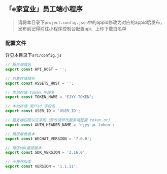 ## 「e家宜业」员工端小程序

> 请将本目录下`project.config.json`中的appid修改为对应的appid后发布，发布前记得前往小程序控制台配置api、上传下载白名单

### 配置文件

详见本目录下`src/config.js`

```js
// 服务端域名
export const API_HOST = '';

// 对象存储域名
export const ASSETS_HOST = '';

// 本地存储 token 字段名
export const TOKEN_NAME = 'EJYY-TOKEN';

// 本地存储 用户id 字段名
export const USER_ID = 'USER_ID';

// 服务端权限认证字段（修改请修改服务端配置 token.pc）
export const AUTH_HEADER_NAME = 'ejyy-pc-token';

// 微信最低版本
export const WECHAT_VERSION = '7.0.0';

// 微信sdk最低版本
export const SDK_VERSION = '2.16.0';

// 小程序版本
export const VERSION = '1.1.11';

```
